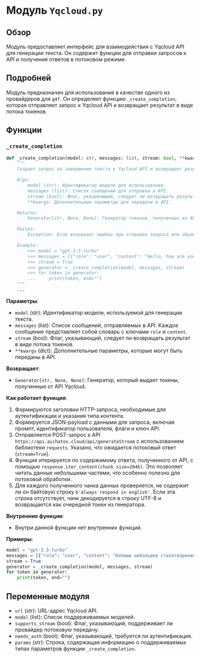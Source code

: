 # Модуль `Yqcloud.py`

## Обзор

Модуль предоставляет интерфейс для взаимодействия с Yqcloud API для генерации текста. Он содержит функции для отправки запросов к API и получения ответов в потоковом режиме.

## Подробней

Модуль предназначен для использования в качестве одного из провайдеров для `g4f`. Он определяет функцию `_create_completion`, которая отправляет запрос к Yqcloud API и возвращает результат в виде потока токенов.

## Функции

### `_create_completion`

```python
def _create_completion(model: str, messages: list, stream: bool, **kwargs):
    """
    Создает запрос на завершение текста к Yqcloud API и возвращает результат в виде потока токенов.

    Args:
        model (str): Идентификатор модели для использования.
        messages (list): Список сообщений для отправки в API.
        stream (bool): Флаг, указывающий, следует ли возвращать результат в виде потока.
        **kwargs: Дополнительные параметры для передачи в API.

    Returns:
        Generator[str, None, None]: Генератор токенов, полученных из API.

    Raises:
        Exception: Если возникает ошибка при отправке запроса или обработке ответа.

    Example:
        >>> model = "gpt-3.5-turbo"
        >>> messages = [{"role": "user", "content": "Hello, how are you?"}]
        >>> stream = True
        >>> generator = _create_completion(model, messages, stream)
        >>> for token in generator:
        ...     print(token, end="")
    """
    ...
```

**Параметры**:
- `model` (str): Идентификатор модели, используемой для генерации текста.
- `messages` (list): Список сообщений, отправляемых в API. Каждое сообщение представляет собой словарь с ключами `role` и `content`.
- `stream` (bool): Флаг, указывающий, следует ли возвращать результат в виде потока токенов.
- `**kwargs` (dict): Дополнительные параметры, которые могут быть переданы в API.

**Возвращает**:
- `Generator[str, None, None]`: Генератор, который выдает токены, полученные от API Yqcloud.

**Как работает функция**:
1. Формируются заголовки HTTP-запроса, необходимые для аутентификации и указания типа контента.
2. Формируется JSON-payload с данными для запроса, включая промпт, идентификатор пользователя, флаги и ключ API.
3. Отправляется POST-запрос к API `https://api.aichatos.cloud/api/generateStream` с использованием библиотеки `requests`. Указано, что ожидается потоковый ответ (`stream=True`).
4. Функция итерируется по содержимому ответа, полученного от API, с помощью `response.iter_content(chunk_size=2046)`. Это позволяет читать данные небольшими частями, что особенно полезно для потоковой обработки.
5. Для каждого полученного чанка данных проверяется, не содержит ли он байтовую строку `b'always respond in english'`. Если эта строка отсутствует, чанк декодируется в строку UTF-8 и возвращается как очередной токен из генератора.

**Внутренние функции**:
- Внутри данной функции нет внутренних функций.

**Примеры**:

```python
model = "gpt-3.5-turbo"
messages = [{"role": "user", "content": "Напиши небольшое стихотворение о Москве"}]
stream = True
generator = _create_completion(model, messages, stream)
for token in generator:
    print(token, end="")
```

## Переменные модуля

- `url` (str): URL-адрес Yqcloud API.
- `model` (list): Список поддерживаемых моделей.
- `supports_stream` (bool): Флаг, указывающий, поддерживает ли провайдер потоковую передачу.
- `needs_auth` (bool): Флаг, указывающий, требуется ли аутентификация.
- `params` (str): Строка, содержащая информацию о поддерживаемых типах параметров функции `_create_completion`.